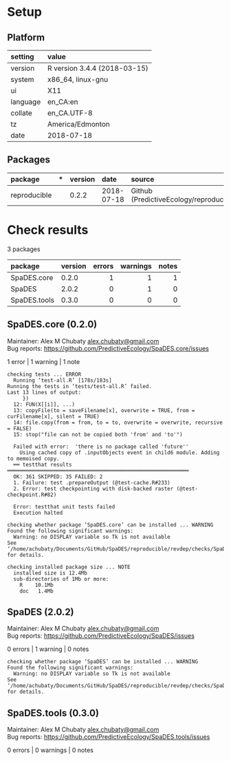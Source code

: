 # Setup

## Platform

|setting  |value                        |
|:--------|:----------------------------|
|version  |R version 3.4.4 (2018-03-15) |
|system   |x86_64, linux-gnu            |
|ui       |X11                          |
|language |en_CA:en                     |
|collate  |en_CA.UTF-8                  |
|tz       |America/Edmonton             |
|date     |2018-07-18                   |

## Packages

|package      |*  |version |date       |source                                          |
|:------------|:--|:-------|:----------|:-----------------------------------------------|
|reproducible |   |0.2.2   |2018-07-18 |Github (PredictiveEcology/reproducible@5f138c0) |

# Check results

3 packages

|package      |version | errors| warnings| notes|
|:------------|:-------|------:|--------:|-----:|
|SpaDES.core  |0.2.0   |      1|        1|     1|
|SpaDES       |2.0.2   |      0|        1|     0|
|SpaDES.tools |0.3.0   |      0|        0|     0|

## SpaDES.core (0.2.0)
Maintainer: Alex M Chubaty <alex.chubaty@gmail.com>  
Bug reports: https://github.com/PredictiveEcology/SpaDES.core/issues

1 error  | 1 warning  | 1 note 

```
checking tests ... ERROR
  Running ‘test-all.R’ [178s/183s]
Running the tests in ‘tests/test-all.R’ failed.
Last 13 lines of output:
     })
  12: FUN(X[[i]], ...)
  13: copyFile(to = saveFilename[x], overwrite = TRUE, from = curFilename[x], silent = TRUE)
  14: file.copy(from = from, to = to, overwrite = overwrite, recursive = FALSE)
  15: stop("file can not be copied both 'from' and 'to'")
  
  Failed with error:  'there is no package called 'future''
    Using cached copy of .inputObjects event in child6 module. Adding to memoised copy.
  ══ testthat results  ═══════════════════════════════════════════════════════════
  OK: 361 SKIPPED: 35 FAILED: 2
  1. Failure: test .prepareOutput (@test-cache.R#233) 
  2. Error: test checkpointing with disk-backed raster (@test-checkpoint.R#82) 
  
  Error: testthat unit tests failed
  Execution halted

checking whether package ‘SpaDES.core’ can be installed ... WARNING
Found the following significant warnings:
  Warning: no DISPLAY variable so Tk is not available
See ‘/home/achubaty/Documents/GitHub/SpaDES/reproducible/revdep/checks/SpaDES.core.Rcheck/00install.out’ for details.

checking installed package size ... NOTE
  installed size is 12.4Mb
  sub-directories of 1Mb or more:
    R    10.1Mb
    doc   1.4Mb
```

## SpaDES (2.0.2)
Maintainer: Alex M Chubaty <alex.chubaty@gmail.com>  
Bug reports: https://github.com/PredictiveEcology/SpaDES/issues

0 errors | 1 warning  | 0 notes

```
checking whether package ‘SpaDES’ can be installed ... WARNING
Found the following significant warnings:
  Warning: no DISPLAY variable so Tk is not available
See ‘/home/achubaty/Documents/GitHub/SpaDES/reproducible/revdep/checks/SpaDES.Rcheck/00install.out’ for details.
```

## SpaDES.tools (0.3.0)
Maintainer: Alex M Chubaty <alex.chubaty@gmail.com>  
Bug reports: https://github.com/PredictiveEcology/SpaDES.tools/issues

0 errors | 0 warnings | 0 notes

